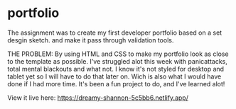 # portfolio
The assignment was to create my first developer portfolio based on a set desgin sketch. and make it pass through validation tools.

THE PROBLEM:
By using HTML and CSS to make my portfolio look as close to the template as possible.  I've struggled alot this week with panicattacks, total mental blackouts and what not. I know it's not styled for desktop and tablet yet so I will have to do that later on. Wich is also what I would have done if I had more time.  It's been a fun project to do, and I've learned alot! 

View it live here:
https://dreamy-shannon-5c5bb6.netlify.app/